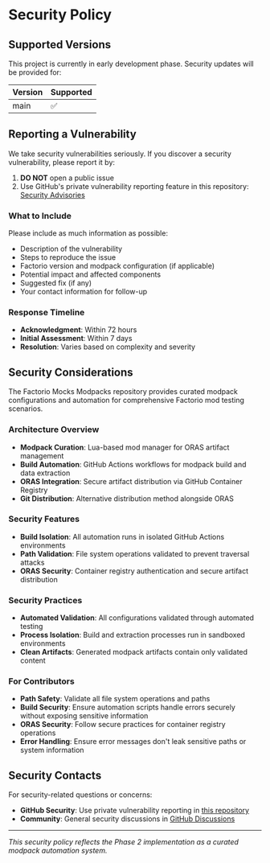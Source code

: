 # Security Policy

## Supported Versions

This project is currently in early development phase. Security updates will be provided for:

| Version | Supported          |
| ------- | ------------------ |
| main    | :white_check_mark: |

## Reporting a Vulnerability

We take security vulnerabilities seriously. If you discover a security vulnerability, please report it by:

1. **DO NOT** open a public issue
2. Use GitHub's private vulnerability reporting feature in this repository: [Security Advisories](https://github.com/QuingKhaos/factorio-mocks-modpacks/security/advisories)

### What to Include

Please include as much information as possible:

- Description of the vulnerability
- Steps to reproduce the issue
- Factorio version and modpack configuration (if applicable)
- Potential impact and affected components
- Suggested fix (if any)
- Your contact information for follow-up

### Response Timeline

- **Acknowledgment**: Within 72 hours
- **Initial Assessment**: Within 7 days
- **Resolution**: Varies based on complexity and severity

## Security Considerations

The Factorio Mocks Modpacks repository provides curated modpack configurations and automation for comprehensive
Factorio mod testing scenarios.

### Architecture Overview

- **Modpack Curation**: Lua-based mod manager for ORAS artifact management
- **Build Automation**: GitHub Actions workflows for modpack build and data extraction
- **ORAS Integration**: Secure artifact distribution via GitHub Container Registry
- **Git Distribution**: Alternative distribution method alongside ORAS

### Security Features

- **Build Isolation**: All automation runs in isolated GitHub Actions environments
- **Path Validation**: File system operations validated to prevent traversal attacks
- **ORAS Security**: Container registry authentication and secure artifact distribution

### Security Practices

- **Automated Validation**: All configurations validated through automated testing
- **Process Isolation**: Build and extraction processes run in sandboxed environments
- **Clean Artifacts**: Generated modpack artifacts contain only validated content

### For Contributors

- **Path Safety**: Validate all file system operations and paths
- **Build Security**: Ensure automation scripts handle errors securely without exposing sensitive information
- **ORAS Security**: Follow secure practices for container registry operations
- **Error Handling**: Ensure error messages don't leak sensitive paths or system information

## Security Contacts

For security-related questions or concerns:

- **GitHub Security**: Use private vulnerability reporting in [this repository](https://github.com/QuingKhaos/factorio-mocks-modpacks/security/advisories)
- **Community**: General security discussions in [GitHub Discussions](https://github.com/QuingKhaos/factorio-mocks/discussions)

---

*This security policy reflects the Phase 2 implementation as a curated modpack automation system.*
